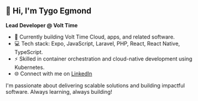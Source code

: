 ## 👋 Hi, I'm Tygo Egmond

**Lead Developer @ Volt Time**

- 🔭 Currently building Volt Time Cloud, apps, and related software.
- 💻 Tech stack: Expo, JavaScript, Laravel, PHP, React, React Native, TypeScript.
- ⚡️ Skilled in container orchestration and cloud-native development using Kubernetes.
- 🌐 Connect with me on [LinkedIn](https://www.linkedin.com/in/tygoegmond/)

I'm passionate about delivering scalable solutions and building impactful software. Always learning, always building!
